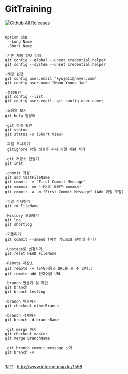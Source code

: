 # GitTraining
[![Github All Releases](https://img.shields.io/github/downloads/atom/atom/total.svg)](github.com/SCCasper)
<pre><code>
Option 정보
 --Long Name
 -Short Name

-기존 계정 정보 삭제
git config --global --unset credential.helper
git config --system --unset credential.helper

-계정 설정
git config user.email "kyoje11@naver.com"
git config user.name "Kwon Young Jae"

-설정확인
git config --list
git config user.email; git config user.name;

-도움말 보기
git help 명령어

-git 상태 확인
git status
git status -s (Short View)

-파일 무시하기
.gitignore 파일 생성후 무시 파일 패턴 적기

-git 저장소 만들기
git init

-commit 과정
git add testFileName
git commit -m "First Commit Message"
git commit -sm "서명을 포함한 commit"
git commit -a -m "First Commit Message" (Add 과정 포함)

-파일 삭제하기
git rm FileName

-History 조회하기
git log
git shortlog

-되돌리기
git commit --amend (이전 커밋으로 한번에 한다)

-Unstage로 변경하기
git reset HEAD FileName

-Remote 저장소
git remote -v (단축이름과 URL을 볼 수 있다.)
git remote add 단축이름 URL

-branch 만들기 및 확인
git branch
git branch testing

-branch 이동하기
git checkout otherBranch

-branch 삭제하기
git branch -d branchName

-git merge 하기
git checkout master
git merge BranchName

-git branch commit message 보기
git branch -v

</code></pre>

참고 : http://www.internetmap.kr/1558
